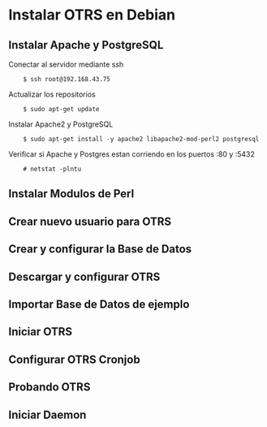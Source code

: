 # Instalar OTRS en Debian
## Instalar Apache y PostgreSQL

Conectar al servidor mediante ssh

        $ ssh root@192.168.43.75

Actualizar los repositorios

        $ sudo apt-get update

Instalar Apache2 y PostgreSQL

        $ sudo apt-get install -y apache2 libapache2-mod-perl2 postgresql
        
Verificar si Apache y Postgres estan corriendo en los puertos :80 y :5432

        # netstat -plntu
        
## Instalar Modulos de Perl
    
## Crear nuevo usuario para OTRS

## Crear y configurar la Base de Datos

## Descargar y configurar OTRS

## Importar Base de Datos de ejemplo

## Iniciar OTRS

## Configurar OTRS Cronjob

## Probando OTRS

## Iniciar Daemon

